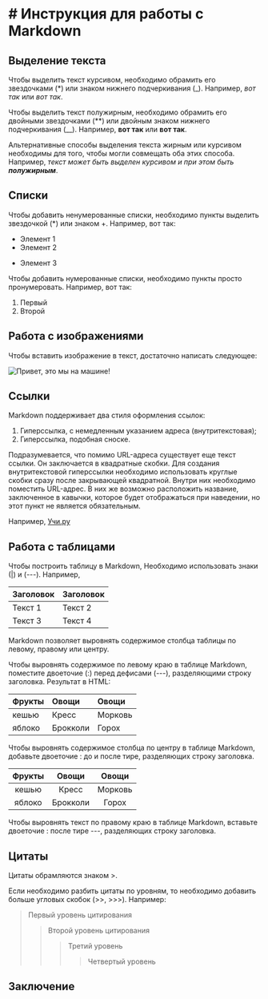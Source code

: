 # # Инструкция для работы с Markdown

## Выделение текста

Чтобы выделить текст курсивом, необходимо обрамить его звездочками (*) или знаком нижнего подчеркивания (_). Например, *вот так* или _вот так_.

Чтобы выделить текст полужирным, необходимо обрамить его двойными звездочками (**) или двойным знаком нижнего подчеркивания (__). Например, **вот так** или __вот так__.

Альтернативные способы выделения текста жирным или курсивом необходимы для того, чтобы могли совмещать оба этих способа. Например, _текст может быть выделен курсивом и при этом быть **полужирным**_.


## Списки

Чтобы добавить ненумерованные списки, необходимо пункты выделить звездочкой (*) или знаком +. Например, вот так:
* Элемент 1
* Элемент 2
+ Элемент 3

Чтобы добавить нумерованные списки, необходимо пункты просто пронумеровать. Например, вот так:
1. Первый
2. Второй


## Работа с изображениями

Чтобы вставить изображение в текст, достаточно написать следующее:

![Привет, это мы на машине!](delimobil.jpg)

## Ссылки

Markdown поддерживает два стиля оформления ссылок:

  1. Гиперссылка, с немедленным указанием адреса (внутритекстовая);
2. Гиперссылка, подобная сноске.

Подразумевается, что помимо URL-адреса существует еще текст ссылки. Он заключается в квадратные скобки. Для создания внутритекстовой гиперссылки необходимо использовать круглые скобки сразу после закрывающей квадратной. Внутри них необходимо поместить URL-адрес. В них же возможно расположить название, заключенное в кавычки, которое будет отображаться при наведении, но этот пункт не является обязательным.

 Например, 
  [Учи.ру](https://uchi.ru/profile/students)


## Работа с таблицами

Чтобы построить таблицу в Markdown, Необходимо использовать знаки (|) и (---). Например,

|Заголовок | Заголовок |
| ---------- | -------- |
| Текст 1  | Текст 2 |
| Текст 3  | Текст 4 |

Markdown позволяет выровнять содержимое столбца таблицы по левому, правому или центру.

Чтобы выровнять содержимое по левому краю в таблице Markdown, поместите двоеточие (:) перед дефисами (---), разделяющими строку заголовка. Результат в HTML:


| Фрукты  | Овощи | Овощи |
|    :--- |    :---- |    :--- |
| кешью    | Кресс   | Морковь |
| яблоко    | Брокколи | Горох |

Чтобы выровнять содержимое столбца по центру в таблице Markdown, добавьте двоеточие : до и после тире, разделяющих строку заголовка.

| Фрукты  | Овощи | Овощи |
|    :---: |    :----: |   :---: |
| кешью    | Кресс   | Морковь |
| яблоко    | Брокколи | Горох |

Чтобы выровнять текст по правому краю в таблице Markdown, вставьте двоеточие : после тире ---, разделяющих строку заголовка.

## Цитаты

Цитаты обрамляются знаком >.

Если необходимо разбить цитаты по уровням, то необходимо добавить больше угловых скобок (>>, >>>). Например:

> Первый уровень цитирования
>> Второй уровень цитирования
>>> Третий уровень
>>>> Четвертый уровень

## Заключение
